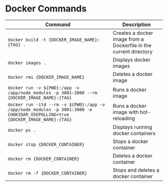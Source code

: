 # Docker Commands

| Command                                                                                                                       | Description                                                       |
| ----------------------------------------------------------------------------------------------------------------------------- | ----------------------------------------------------------------- |
| `docker build -t {DOCKER_IMAGE_NAME}:{TAG} .`                                                                                 | Creates a docker image from a Dockerfile in the current directory |
| `docker images .`                                                                                                             | Displays docker images                                            |
| `docker rmi {DOCKER_IMAGE_NAME}`                                                                                              | Deletes a docker image                                            |
| `docker run -v ${PWD}:/app -v /app/node_modules -p 3001:3000 --rm {DOCKER_IMAGE_NAME}:{TAG}`                                  | Runs a docker image                                               |
| `docker run -itd --rm -v ${PWD}:/app -v /app/node_modules -p 3001:3000 -e CHOKIDAR_USEPOLLING=true {DOCKER_IMAGE_NAME}:{TAG}` | Runs a docker image with hot-reloading                            |
| `docker ps .`                                                                                                                 | Displays running docker containers                                |
| `docker stop {DOCKER_CONTAINER}`                                                                                              | Stops a docker container                                          |
| `docker rm {DOCKER_CONTAINER}`                                                                                                | Deletes a docker container                                        |
| `docker rm -f {DOCKER_CONTAINER}`                                                                                             | Stops and deletes a docker container                              |
